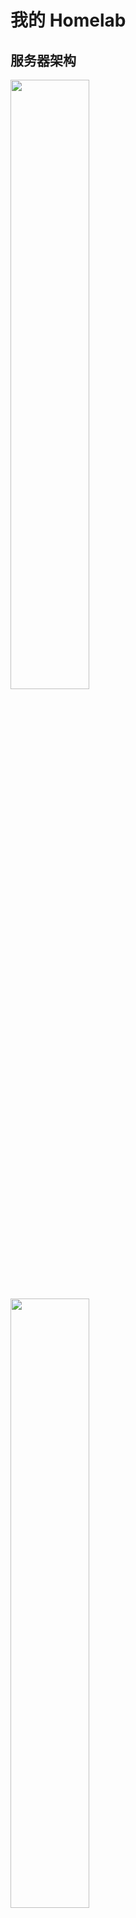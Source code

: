 # 我的 Homelab

## 服务器架构

<img src="_img/my-homelab-2023-02-09.webp" style="width:50%">
<img src="_img/my-homelab-internal-2022-11-06.webp" style="width:50%">

>听很多人说长期运行的机器用 ECC 内存才稳，不过我暂时没配，做好备份应该顶得住，后面真出问题再考虑吧...

| 机器名称 | CPU | MEM | SSD | HDD | 说明 |
| :---: | :---: | :---: | :---: | :---: | :---: |
| Minisfroum UM560     | AMD R5 5625U, 15W, 6C12T | 16G * 2 |512G SSD | 4T * 2 HDD | 主力节点，低功耗 |
| MoreFine S500+       | AMD R7 5825U,  15W, 8C16T | 32G * 2 | 1T SSD | - | 主力设备，低功耗 |
| Beelink GTR5         | AMD R9 5900HX, 45W, 8C16T | 32G * 2 | 1T SSD | - | 高性能节点，日常维持低功耗运行 |
| Orange Pi 5  | RK 3588S, 8C(A76*4 + A55*4), GPU(4Cores, Mail-G610), NPU(6Tops) | 8G | 256G SSD | - | 低功耗 ARM64 主机，买来给 k8s 跑 ARM 负载的。（它的 NPU/GPU 也很强悍，可以拿来跑推理、视频转码、直播推流） |
| Rock Pi 5A  | RK 3588S, 8C(A76*4 + A55*4), GPU(4Cores, Mail-G610), NPU(6Tops) | 4G | 128G TF Card | - | 配置与 Orange Pi 5 一致，内存小一点。还没到手，主机预计 2023/Q2 出货... |
| OnePlus 5 6G+64G  | Snapdragon 835 (4x2.45 GHz Kryo & 4x1.9 GHz Kryo) | 6G | 64G | - | 低功耗 ARM64 手机，装了 [Ubuntu Touch](https://devices.ubuntu-touch.io/device/cheeseburger) 系统当 Linux ARM 服务器用 |

还有目前用来玩电子的几块板子，什么时候玩腻了可能就当服务器用了：



## 网络拓扑

```mermaid
graph TD
  WAN[WAN - 电信 1000M 宽带] <-- 1GbE / 端口受限型 NAT -->edge_router
	edge_router <-- 2.5GbE --> PVE-Node2
  edge_router[ZTE AX5400Pro+] <-- 2.5GbE --> PVE-Node1

	edge_router <-- 1GbE --> orangepi5[Orange PI 5 - K3s ARM 节点]
  edge_router <-- WiFi6 1800M --> R9000P[联想 R9000P 游戏机]
  edge_router <-- WiFi6 --> android_pad1[小米平板 5 Pro]
  edge_router <-- WiFi5 --> android1[手机 Realme X2 Pro]
	edge_router <-- WiFi5 --> raspberrypi[Raspberry PI 4B]

	subgraph PVE-node1[Minisfroum UM560 - R5 5625U]
    PVE-Node1[Proxmox VE 集群 - 主力节点1]
    PVE-Node1 <-- USB3 --> USB-NIC1[USB3 2.5G 网卡 1]
	end
  
  PVE-Node1 <-- USB3 --> USB-Storage1[USB 硬盘盒 4T * 2]
	USB-NIC1 <-- 2.5G --> PVE-Node3
	
	subgraph PVE-node2[MoreFine S500+ - R7 5825U]
    PVE-Node2[Proxmox VE 集群 - 主力节点2]
	end

	subgraph PVE-node3[Beelink GTR5 R9 5900HX]
    PVE-Node3[Proxmox VE 集群 - 高性能节点]
	end

```

## 软件架构

![](_img/ryan-pve-console-2022-11-29.webp "PVE Web 控制台（2022-11-29）")
![](_img/dashy-homepage-2022-11-29.webp "Homelab 面板（2022-11-29）")

- Minisfroum UM560
  - OS: Proxmox VE
  - VMs
    - OpenWRT: 1C/1G 2G - host CPU
      - 作为软路由系统，实现网络加速、DDNS 等功能
      - 安装 openclash、广告拦截插件
    - windows server 2022 2c/8G
      - 硬盘盒 USB 直通到此虚拟机，作为家庭 NAS 系统，通过 SMB 协议对外提供服务
      - 使用 windows server 的原因是，它的 smb 协议速度最快，黑科技很多
    - docker-compose server 4C/8G 32G
      - 目前跑了这些服务
        - [dashy](https://github.com/lissy93/dashy) HomePage 页
          - 在安装了如此多的自托管服务后，一个用于索引所有服务的 Homepage 就显得非常有必要了
        - [uptime-kuma](https://github.com/louislam/uptime-kuma): 站点可访问性检测
        - [actionsflow](https://github.com/actionsflow/actionsflow): 完全兼容 Github Action 的自托管 workflow 服务
        - [excalidraw](https://github.com/excalidraw/excalidraw): 自托管白板项目
        - 其他使用 SMB 远程挂载的容器（将 SMB 远程文件夹挂载到本机使用）
          - 数据备份与同步
            - 未来可能打算搞个 synthing 跟 restic
          - 数据浏览
            - [alist](https://github.com/alist-org/alist): Web 页面，支持文件上传、下载、预览，支持多种协议，还可以接入各种云盘。
          - 影音系统
            - [jellyfin](https://github.com/jellyfin/jellyfin): 影音系统
            - 也在考虑要不要装个 transmission/aria2 用来下载 BT 或 HTTP 文件
          - 直播相关处理工具
            - [DDTV](https://github.com/CHKZL/DDTV)：直播开播自动录制、转码保存
            - [BililiveRecorder](https://github.com/BililiveRecorder/BililiveRecorder): 同上
            - [owncast](https://github.com/owncast/owncast): 自建直播服务器
    - k3s-main single master 2C/4G 20G
      - 家庭网络，单 master 就够用了，省点性能开销
      - 主要用做控制面集群，用来跑些 istio/karmada 的控制面
    - k3s-data-1 single master 2C/4G 20G
      - 数据面集群 1，跑些常见任务
    - k8s-data-2 single master 2C/4G 20G
      - 数据面集群 2，跑些常见任务
    - k3s-data-1 worker node 4C/8G 32G
      - 跑监控、eclipse-che 云 IDE、eBPF 监测工具等
      - 跑各种其他 k8s 实验负载
- MoreFine S500+
  - OS: Proxmox VE
  - VMs
    - tailscale-gateway 1C/1G 20G
      - tailscale 在家里的路由节点，以 `Subnet router` 模式运行，这样就能在任意 tailscale 节点上访问家里的 homelab 跟 NAS 啦~
    - Home Assistant 2C/2G 20G
      - 干一些自动化的活，比如我到家后自动播放歌曲？？？
    - k3s-data-1 worker node 4C/16G 100G
      - 跑各种其他 k8s 实验负载
    - k8s-data-2 worker node 4C/16G 100G
      - 跑各种其他 k8s 实验负载
- Beelink GTR5
  - OS: Proxmox VE
  - VMs
    - k3s-data-1 worker node * 3
      - 4C/16G 100G
      - 作为 k3s 高性能实验节点
    - ubuntu test server * 1
      - 2C/8G 32G
- OrangePi Pi 5
  - OS: Debian
  - APPs
    - k3s-data-1 arm64 worker node
      - 需要添加污点，容忍该污点即可将任务调度到此节点。
      - 这也是当前 k3s 集群中唯一的 ARM64/NPU 节点，主要用于做一些 ARM 相关的测试

k3s 集群里可以跑这些负载：

- 数据库：etcd/mysql/postgresql/minio/redis
- 可观测性：
  - 监控：vectoriametrics + grafana
  - 日志：loki + promtail + grafana
- 证书管理：cert-manager
- 集群网咯：cilium
- 服务网格：istio
- 多集群管理：karmada
- 配置部署与同步：argo-cd
- CICD: argo-workflows/tekton
- serverless: keda + dapr + knative + openfunction
  - 这一套方案集成了很多 serverless 的前沿技术，玩一玩能学到很多东西
- 本地镜像仓库: harbor
- 镜像分发：[dragonfly](https://github.com/dragonflyoss/Dragonfly2)
  - 为了省点代理流量，也提升大镜像的拉取速度，有必要给 K3s 安装一个 dragonfly 搞局域网的镜像分发
- 集群安全策略: kyverno
- 等等

局域网有了 x64 架构下 22C44T CPU + 160G RAM，以及 ARM64 架构下 16C CPU + 12G RAM + Mail-G610 GPU * 2 + 16 Tops NPU 的算力后（必要时还能把我的联想笔记本也加入到集群， 再补充 8C16T CPU + 16G RAM +  Nvidia RTX 3070 GPU），已经可以直接在局域网玩一些需要高算力的任务了，比如说：

- 大数据
  - [airbyte](https://github.com/airbytehq/airbyte) 数据管道
  - [alluxio](https://github.com/Alluxio/alluxio) 统一的数据存储接口
  - [Presto](https://github.com/prestodb/presto) SQL 查询引擎，可对接多种数据源
  - [doris](https://github.com/apache/doris) 高性能实时数仓（OLAP 分析型关系数据库）
  -  分布式消息发布与订阅系统
     - [apache pulsar on k8s](https://github.com/apache/pulsar): 对标 kafka，专为高吞吐量、低延迟、快速(或至少表现均匀)的消费者而设计，不适合 RPC
     - [NATS on k8s](https://github.com/nats-io/nats-server): 一个轻量级的云原生消息系统，高性能、低功耗、体积小，跟 redis 一样适合较小的消息。
  - [spark on k8s](https://github.com/GoogleCloudPlatform/spark-on-k8s-operator) 离线数据分析
    - 一篇写得很好的相关文章：[Setting up, Managing & Monitoring Spark on Kubernetes](https://spot.io/blog/setting-up-managing-monitoring-spark-on-kubernetes/)
    - 结合 argocd + argo-workflows 可实现 gitops 的 spark 任务编排
  - [flink on k8s](https://github.com/apache/flink-kubernetes-operator) 实时数据分析
  - [superset](https://github.com/apache/superset) 数据可视化平台
- 区块链
  - 自建区块链集群


除了上面这些，还可以去 [awesome-selfhosted](https://github.com/awesome-selfhosted/awesome-selfhosted) 跟 [CNCF Landscape](https://landscape.cncf.io/) 翻翻有没有自己感兴趣的项目。


## 服务器虚拟化

使用的 PVE，相关使用心得参见我的文章 [Proxmox Virtual Environment 使用指南](https://thiscute.world/posts/proxmox-virtual-environment-instruction/)

## NAS 网络存储

详见 [Network Attached Storage](./Network%20Attached%20Storage.md)

## 数据备份与同步

详见 [数据备份与同步](./数据备份与同步.md)


## 远程访问

前面提过了，使用的方案是 [Tailscale VPN](https://github.com/tailscale/tailscale)，它是一个基于 wireguard 的家庭 VPN，安装非常简单，基本傻瓜式操作。

在 Homelab 上跑了一个 [tailscale-gateway](https://tailscale.com/kb/1019/subnets/) 作为 homelab 的入口节点，这样无论在哪，我的 Android、Macbook 等
设备都可以无缝接入 Homelab~

注意 MacOS/Linux 等终端设备需要使用如下命令启动 tailscale，这样才能自动添加 Homelab 相关的路由，而 Android 设备实测会自动添加相关路由规则:

```shell
tailscale up --accept-routes
```

以及，使用如下命令可以检查确认节点是直连（`direct`）还是中继（`DERP relay`），如果显示为中继，说明 NAT 或防火墙规则比较严格，导致难以直连，这会导致延迟明显上升、带宽下降！

```shell
# 查看当前所有节点的状态
tailscale status

# 检测到某个 ip 地址 / hostname 是否直连
tailscale ping <hostname-or-ip>
```

另外安全起见，虽然已经取得了公网 IP，暂时仍未启用任何面向公网的 Web 服务，仅将路由器 NAT 类型设为了「端口受限型」（未改为「全锥型」）。

## 监控告警

目前使用的 node_exporter + Victoria-Metrics，运行在 K3s 中，它的 Operator 提供了 API 可以很方便地采集静态主机的指标，而且配置完全兼容 Prometheus，非常棒~

告警也打算使用 Victoria-Metrics 的 vmalert，但是因为还没搭建完成，所以还没接告警。
或许会将告警发送到 Telegram/Discord/QQ，还没想好发给哪个。

## 功耗测量

>Linux 主机满载功耗测试命令为 `sysbench cpu --threads=16 --time=30 run`，其中 threads 值为 cpu 超线程数。

| 设备名称                            | 空载功耗 | 低负载功耗 | 满载功耗 | 电源最大功率 | 每月用电量 |
| :---:                              | :---:  | :---:   | :---:   | :---:      | :---: |
| 中兴 ZTE AX5400OPro+（双 2.5G 网口） | 10W    | 10W     | 10W     |            |按低负载功耗算 10W * 24h * 30day = 7.2 KWh |
| Minisfroum UM560 (AMD R5 5625U)    | 6W     | 15W  | 45W (CPU 被超频到了 30w) | -  | 按低负载功耗算 15W * 24h * 30day = 10.8 KWh |
| MoreFine S500+(AMD R7 5825U)       | 6W     | 16W  | 60W (CPU 被超频到了 40W)  |   | 低负载功耗跟 UM560 基本一致 |
| Beelink GTR5 (AMD R9 5900HX)       | 6W     | 35W     | 50W     |            | 按低负载功耗算 35W * 24h * 30day = 25.2 KWh |
| 双盘位硬盘盒 + 4T * 2                | (休眠)  | 12W     | 12W     | -          | 按低负载功耗算 12W * 24h * 30day = 8.64 KWh |
| 小米 AX1800（已闲置）                | 6W     | 6W      | 6W      | -          | 按低负载功耗算 6W * 24h * 30day = 4.32 KWh |
| Raspberry Pi 4B 2GB                | 3W     | -       | -       | 5V x 3A    |  - |

如果再乘上深圳这边租房的电价，基本都是 ￥1.5/KWh，费用还是有点高的...

这样算的话 GTR5 真的不适合当作常驻的机器用，低负载下电费也太贵了，homelab 的主力机必须是低压的，15W 比较稳。

## 价格与购入时间

主要设备：

| 设备名称 | 购入时间 | 购入渠道 | 价格 |  说明 |
| :---: | :---: | :---: | :---: |  :---: | 
| 小米 AX1800                | 2020-07-10 | 拼多多    | ￥265 | 最早的 WiFi6 产品，我曾经的主路由，目前已闲置 |
| Raspberry Pi 4B 2GB                | 2020-07-11 | 从同事手中购入 | ￥180 | 曾经拿来玩过 NAS，目前暂时作为 k3s 节点使用 |
| 中兴 ZTE AX5400OPro+（双 2.5G 网口） | 2022-11-02 | 京东自营   | ￥649 | 当前的主路由 |
| Minisfroum UM560 准系统 (AMD R5 5625U)    | 2022-11-02 | 京东官方店 | ￥1799 | 当前三台机器中颜值最高的机器，氮化镓充电器也很小巧，不过只有 6C12T，内存最高只支持 16G * 2 |
| Beelink GTR5 准系统 (AMD R9 5900HX)       | 2022-11-02 | 京东官方店 | ￥2545 | 双 2.5G 网口，性能高但是功耗也高些，颜值尚可，不过充电器较大 |
|  MoreFine S500+ (AMD R7 5825U) 准系统     | 2022-11-19 | 淘宝官方店 | ￥2069 | 就比 UM560 贵 ￥270，升级到 8C16T 且功耗不变，缺点是机箱颜值要差些，而且出风口在底部。 |
|  Orange Pi 5 8G + 5V4A电源     | 2023-02-04 | 淘宝官方店 | ￥749 + 运费 ￥8 | 高性能 Pi，买来给 k8s 跑 ARM 负载的（它的 NPU/GPU 也很强悍，可以拿来跑推理、视频转码、直播推流） |
|  OnePlus 5 6G+64G    | 2023-02-26 | 闲鱼二手 | ￥290 | 二手手机确实挺划算的，比同性能的开发板便宜好多啊 |


内存条与硬盘：

| 设备名称 | 购入时间 | 购入渠道 | 价格 | 说明 |
| :---: | :---: | :---: | :---: | :---: | 
| 优越者双盘位硬盘盒 Y-3355                | 2020-07-10 | 拼多多    | ￥369 | 主要用途：NAS 远程游戏存储、数据备份、影视下载 |
| 西数紫盘 4TB SATA 6Gb/s (WD40EZRZ)               | 2020-07-11 | 京东自营    | ￥539 | 插硬盘盒里，接在 UM560 上 |
| 西数蓝盘 4TB SATA 6Gb/s (WD40EJRX)               | 2020-07-11 | 京东自营    | ￥579 | 插硬盘盒里，接在 UM560 上 |
| 光威战将 DDR4 16GB 3200 笔记本内存    | 2021-06-08 | 京东自营    | ￥439 * 2 | 一开始是给 R9000P 用的，现在换到 UM560 上了（2022 年价格: 259 * 2） |
| ZhiTai SSD - TiPlus5000 512GB (TLC, 长江存储)        | 2022-11-02 | 京东自营    | ￥309 | 笔记本 Windows 游戏机存储（游戏都 ISCSI 远程存储了，所以本机不需要大空间） |
| Asgard SSD - AN3.0 512G NVMe-M.2/80 (TLC, 长江存储)  | 2022-11-02 | 京东自营    | ￥249 | UM560 的存储，2023-02-03 跪了，2/7 完成售后换新，看看这次能撑多久... |
| 金胜维 2242 NVMe 256G           | 2023-02-07 |  淘宝    | ￥189 | Orange Pi 5 的存储 |
| 京东京造 128G TF 卡（写入 120MB/s, 读取 160MB/s） * 2  | 2022-11-06, 2023-02-06 | 京东自营    | ￥89 * 2 | 一张是 Raspberry Pi 的存储（这张已经被我不小心压断了...），另一张本来是给 Orange Pi 5 用，后来给换了 SSD 就闲置了 |
|  三星 128G TF 卡 EVO Plus（写入 60MB/s, 读取 130MB/s） | 2022-12-25 | 京东自营    | ￥72 | 目前是给家里监控摄像头用 |
|  三星 128G TF 卡 Pro Plus（写入 120MB/s, 读取 160MB/s） | 2023-02-08 | 京东自营    | ￥89 | 闲置中 |
| 光威战将 DDR4 32GB 3200 笔记本内存 * 2            | 2022-11-07 | 京东自营    | ￥579 * 2 | GTR5 的内存条 |
| 西数 SSD - WD Blue SN570 1T (TLC) * 2          | 2022-11-17 与 2022-11-19 | 京东自营    | ￥559 * 2 | GTR5 与 S500+ 的存储 |
| 玖合 NB-DDR4-32G-3200 * 2           | 2022-11-19 | 京东自营    | ￥429 * 2 | S500+ 的内存条 |


其他小配件：

| 设备名称 | 购入时间 | 购入渠道 | 价格 | 说明 |
| :---: | :---: | :---: | :---: | :---: | 
| 标康电力监测插座 BK-033                  | 2020-07-29 | 京东自营    | ￥41 | 监测整个 Homelab 的功耗情况 |
| 斯泰克 USB 网卡 2.5GbE * 2             | 2022-11-02 | 京东自营    | ￥77 * 2 | 用于拓展 mini 主机与笔记本电脑的 2.5G 网口 |
| 绿巨能 HDMI 视频采集卡（1080P 输出, USB/Type-C 接口） | 2022-11-02 | 京东自营    | ￥79 | 配合 USB Camera APP 将安卓设备当成显示器用，主要用于机器装机 |
| 公牛抗电涌浪涌插座 6 位 GN-H3060 | 2022-11-17 | 京东自营    | ￥89 | Homelab 都插这个插座上 |

以及已经翻车的设备/配件：

| 设备名称 | 购入时间 | 翻车时间 | 购入渠道 | 价格 | 说明 |
| :---: | :---: | :---: | :---: | :---: | :---: | 
| 光威 SSD - 弈Pro 1T           | 2021-06-08 | 2022-11-13 | 京东自营    | ￥819 | 之前给 Windows 游戏机用了一年多，然后换到 GTR5 上没跑几天就掉盘了（系统无法启动，显示器报错 `nvme0: Device not ready; aborting reset`），京东售后给办理了 9 折退款（还好没存啥重要数据） |
| Asgard SSD - AN3.0 512G NVMe-M.2/80 (TLC, 长江存储)  | 2022-11-02 | 2023-02-03 | 京东自营    | ￥249 | 买到手后一直是 UM560 的存储。跑了刚三个月就出问题了，进入系统后用 `dmesg` 能看到非常多这类报错 `blk_update_request: critical medium error, dev nvme0n1, sector 951741928 op 0x0:(READ) flags 0x0 phys_seg 1 prio class 0`。京东售后给换了新，但是丢了一些数据，数据不重要，但是需要花些额外的精力重建环境（充分认识到了 SSD 不稳，必须做定时备份！）。 |


最后还有一些没入手，但是觉得很不错的设备：

- 高性能小主机（注意我没特别做过压测，实际性能释放不明哈）
  - Minisfroum UM590: 我之前买的时候卖 3000，现在 UM690 出来后，降价到了 2589（粉丝价）。还是氮化镓充电器，颜值也在线，感觉比 Beelink GTR5 更香了。
  - Minisfroum UM690: 3000 的价格，主要提升在核显上，另外就是接口升级到了 USB 4、内存频率也上升了不少。不搞什么视频流解码，这个核显提升意义不大，所以对我的 homelab 而言它性价比不高。
  - Beelink GTR6: 2789 的价格，比同样是 6900HX 的 UM690 便宜不少，不过它的供电器就大很多了，如果想上 6900HX 的话，就看需求选购吧。
    - GTR6 相比 UM590 才贵 200 块，从这个角度讲，性价比倒是不错。
- 中等性能、低功耗小主机（省电）
  - UM560 (AMD R7 5625U)，打折 1799 还不错
  - MoreFine S500+ (AMD R7 5825U)，打折 2069，默认给的功耗比较高，可以通过 BIOS 下调功耗墙，省钱（详见此文件夹中「Homelab 功耗调节」一文）。

再有就是炼丹设备，去年开始 AI 大火，整几张便宜的换代 GPU（比如当下的 P100/V100/T4）搞个主机专门跑 AI，感觉会很有意思。多 GPU 炼丹相关的教程：

- [Deep Learning with Multiple GPUs - run:ai](https://www.run.ai/guides/multi-gpu)
- [Fundamentals of Deep Learning for Multi-GPUs - Nvidia](https://www.nvidia.com/en-us/training/instructor-led-workshops/fundamentals-of-deep-learning-for-multi-gpus/)

总的来说，目前 Homelab 三台 mini 主机算上固态内存，花了接近 1W。
跟朋友对比了下，如果花差不多的钱买机架服务器，可以买到这个配置：`48C96T(2696v3 * 2) + 512G(32g * 16) + 9.6T(1.2T * 8)`
配置差别还是有点大的，不过胜在静音 + 低功耗 + 不占空间 + 发热小，对于小租房而言也算是不错的选择。
具体是要机架服务器还是 mini 主机，还是看个人需求吧。

mini 主机领域性价比高的机器，目前主要就是零刻、minisfroum、morefine 这三家，我刚好每家买了一台...

此外一些便宜的工控机其实也可以考虑，不过从我个人角度看，性价比高的工控机的性能都比较弱，性能上来后跟 mini 主机价格也差不多了，所以一般都被用做专门的软路由，目前不太符合我用来跑虚拟机的需求。

## 闲鱼捡垃圾

除了前面我买的全新小主机/ARM 开发板，以及提到的二手机架服务器外，其实还有一类设备也很值得考虑，就是闲鱼上的二手货，比如说：

- 老版本的 NUC/零刻
- 用旧安卓手机当 Linux ARM 服务器，参考 [Andorid Phone as a Linux Server](./android%20phone/README.md)
- 老旧笔记本，这个选项是从苏洋那里了解到的，确实二手笔记本比 NUC 啥的市场存量大很多，价格也很有诱惑力

## 参考

- [Home-Network-Note](https://github.com/soulteary/Home-Network-Note): 苏洋的 Homelab 折腾笔记
- [bradfitz/homelab](https://github.com/bradfitz/homelab)
- [awesome-selfhosted](https://github.com/awesome-selfhosted/awesome-selfhosted)
